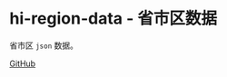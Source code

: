 # hi-region-data - 省市区数据

省市区 `json` 数据。

[GitHub](https://github.com/ChenShuangXinXi/hi-uniapp-ui)
